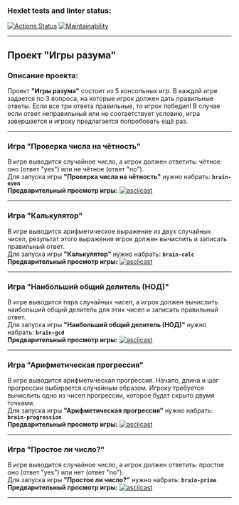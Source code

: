 ### Hexlet tests and linter status:

[![Actions Status](https://github.com/aleksusergit/frontend-project-44/workflows/hexlet-check/badge.svg)](https://github.com/aleksusergit/frontend-project-44/actions)
[![Maintainability](https://api.codeclimate.com/v1/badges/186b3ece6e3f34436ec6/maintainability)](https://codeclimate.com/github/aleksusergit/frontend-project-44/maintainability)

---

## Проект "Игры разума"

### Описание проекта:

Проект **"Игры разума"** состоит из 5 консольных игр. В каждой игре задается по 3 вопроса, на которые игрок должен дать правильные ответы. Если все три ответа правильные, то игрок победил! В случае если ответ неправильный или не соответствует условию, игра завершается и игроку предлагается попробовать ещё раз.

---

### Игра "Проверка числа на чётность"

В игре выводится случайное число, а игрок должен ответить: чётное оно (ответ "yes") или не чётное (ответ "no").  
Для запуска игры **"Проверка числа на чётность"** нужно набрать: **`brain-even`**  
**Предварительный просмотр игры:**
[![asciicast](https://asciinema.org/a/EC6J5IUL1nA0l1vTUS9SsEJK7.svg)](https://asciinema.org/a/EC6J5IUL1nA0l1vTUS9SsEJK7 'Preview brain-even game')

---

### Игра "Калькулятор"

В игре выводится арифметическое выражение из двух случайных чисел, результат этого выражения игрок должен вычислить и записать правильный ответ.  
Для запуска игры **"Калькулятор"** нужно набрать: **`brain-calc`**  
**Предварительный просмотр игры:**
[![asciicast](https://asciinema.org/a/8aiEILxn0uUSnQJ493g4KpLwa.svg)](https://asciinema.org/a/8aiEILxn0uUSnQJ493g4KpLwa 'Preview brain-calc game')

---

### Игра "Наибольший общий делитель (НОД)"

В игре выводится пара случайных чисел, а игрок должен вычислить наибольший общий делитель для этих чисел и записать правильный ответ.  
Для запуска игры **"Наибольший общий делитель (НОД)"** нужно набрать: **`brain-gcd`**  
**Предварительный просмотр игры:**
[![asciicast](https://asciinema.org/a/jIy3lINm8UR7cQdf24r9WgzGv.svg)](https://asciinema.org/a/jIy3lINm8UR7cQdf24r9WgzGv 'Preview brain-gcd game')

---

### Игра "Арифметическая прогрессия"

В игре выводится арифметическая прогрессия. Начало, длина и шаг прогрессии выбирается случайным образом. Игроку требуется вычислить одно из чисел прогрессии, которое будет скрыто двумя точками.  
Для запуска игры **"Арифметическая прогрессия"** нужно набрать: **`brain-progression`**  
**Предварительный просмотр игры:**
[![asciicast](https://asciinema.org/a/c7p1UxExHzKrd4oQiVcWJY9Dj.svg)](https://asciinema.org/a/c7p1UxExHzKrd4oQiVcWJY9Dj 'Preview brain-progression game')

---

### Игра "Простое ли число?"

В игре выводится случайное число, а игрок должен ответить: простое оно (ответ "yes") или нет (ответ "no").  
Для запуска игры **"Простое ли число?"** нужно набрать: **`brain-prime`**  
**Предварительный просмотр игры:**
[![asciicast](https://asciinema.org/a/FkNhVtcG1atYL1EN7hOfCcfW3.svg)](https://asciinema.org/a/FkNhVtcG1atYL1EN7hOfCcfW3 'Preview brain-prime game')

---
